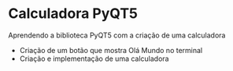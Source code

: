 # Calculadora PyQT5
 Aprendendo a biblioteca PyQT5 com a criação de uma calculadora
 - Criação de um botão que mostra Olá Mundo no terminal
 - Criação e implementação de uma calculadora